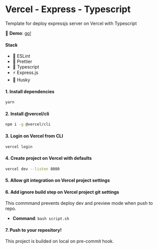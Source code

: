 # Vercel - Express - Typescript

Template for deploy expressjs server on Vercel with Typescript

:balloon: **Demo**: [go!](https://expressjs-typescript.vercel.app)

#### Stack

- :dizzy: ESLint
- :hibiscus: Prettier
- :ocean: Typescript
- :zap: Express.js
- :wolf: Husky

#### 1. Install dependencies

```bash
yarn
```

#### 2. Install **@vercel/cli**

```bash
npm i -g @vercel/cli
```

#### 3. Login on Vercel from CLI

```bash
vercel login
```

#### 4. Create project on Vercel with **defaults**

```bash
vercel dev --listen 8080
```

#### 5. Allow **git** integration on Vercel project settings

#### 6. Add ignore build step on Vercel project git settings

This commmand prevents deploy dev and preview mode when push to repo.

- **Command**: `bash script.sh`

#### 7. Push to your repository!

This project is builded on local on pre-commit hook.
